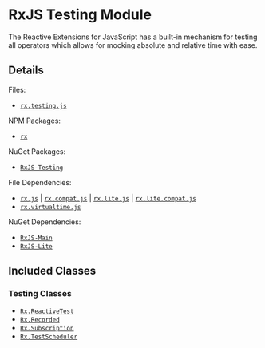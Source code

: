 # RxJS Testing Module #

The Reactive Extensions for JavaScript has a built-in mechanism for testing all operators which allows for mocking absolute and relative time with ease.

## Details ##

Files:
- [`rx.testing.js`](https://github.com/Reactive-Extensions/RxJS/blob/master/dist/rx.testing.js)

NPM Packages:
- [`rx`](https://www.npmjs.org/package/rx)

NuGet Packages:
- [`RxJS-Testing`](http://www.nuget.org/packages/RxJS-Testing/)

File Dependencies:
- [`rx.js`](https://github.com/Reactive-Extensions/RxJS/blob/master/dist/rx.js) | [`rx.compat.js`](https://github.com/Reactive-Extensions/RxJS/blob/master/dist/rx.compat.js) | [`rx.lite.js`](https://github.com/Reactive-Extensions/RxJS/blob/master/dist/rx.lite.js) | [`rx.lite.compat.js`](https://github.com/Reactive-Extensions/RxJS/blob/master/dist/rx.lite.compat.js)
- [`rx.virtualtime.js`](https://github.com/Reactive-Extensions/RxJS/blob/master/dist/rx.virtualtime.js)

NuGet Dependencies:
- [`RxJS-Main`](http://www.nuget.org/packages/RxJS-Main/)
- [`RxJS-Lite`](http://www.nuget.org/packages/RxJS-Lite/)

## Included Classes ##

### Testing Classes

- [`Rx.ReactiveTest`](../../api/testing/reactivetest.md)
- [`Rx.Recorded`](../../api/testing/recorded.md)
- [`Rx.Subscription`](../../api/testing/subscription.md)
- [`Rx.TestScheduler`](../../api/testing/testscheduler.md)
